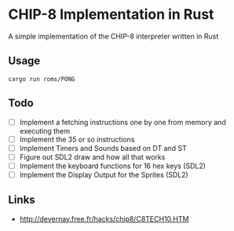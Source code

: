 # CHIP-8 Implementation in Rust

A simple implementation of the CHIP-8 interpreter written in Rust
## Usage

`cargo run roms/PONG`

## Todo

- [  ] Implement a fetching instructions one by one from memory and executing them
- [  ] Implement the 35 or so instructions
- [  ] Implement Timers and Sounds based on DT and ST
- [  ] Figure out SDL2 draw and how all that works
- [  ] Implement the keyboard functions for 16 hex keys (SDL2)
- [  ] Implement the Display Output for the Sprites (SDL2)

## Links

- http://devernay.free.fr/hacks/chip8/C8TECH10.HTM
